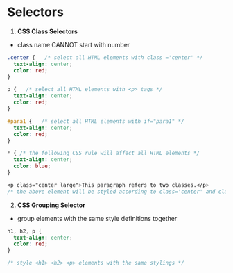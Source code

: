 # **Selectors**
1. **CSS Class Selectors**
- class name CANNOT start with number
```CSS
.center {   /* select all HTML elements with class ='center' */
  text-align: center;
  color: red;
}

p {   /* select all HTML elements with <p> tags */
  text-align: center;
  color: red;
}

#para1 {   /* select all HTML elements with if="para1" */
  text-align: center;
  color: red;
}

* { /* the following CSS rule will affect all HTML elements */
  text-align: center;
  color: blue;
}

<p class="center large">This paragraph refers to two classes.</p>
/* the above element will be styled according to class='center' and class='large' */
```

2. **CSS Grouping Selector**
- group elements with the same style definitions together
```CSS
h1, h2, p {
  text-align: center;
  color: red;
}

/* style <h1> <h2> <p> elements with the same stylings */
```
